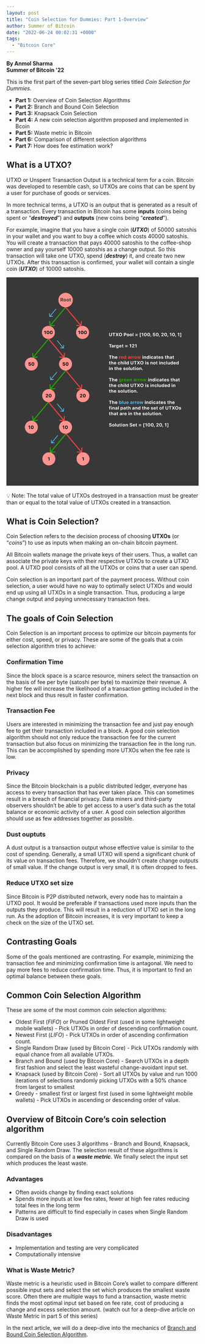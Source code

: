```yaml
---
layout: post
title: "Coin Selection for Dummies: Part 1-Overview"
author: Summer of Bitcoin
date: "2022-06-24 00:02:31 +0000"
tags:
  - "Bitcoin Core"
---
```


**By Anmol Sharma  
Summer of Bitcoin '22**

This is the first part of the seven-part blog series titled *Coin Selection for Dummies.*

* **Part 1:** Overview of Coin Selection Algorithms
* **Part 2:** Branch and Bound Coin Selection
* **Part 3:** Knapsack Coin Selection
* **Part 4:** A new coin selection algorithm proposed and implemented in Bcoin
* **Part 5:** Waste metric in Bitcoin
* **Part 6:** Comparison of different selection algorithms
* **Part 7:** How does fee estimation work?

## **What is a UTXO?**

UTXO or Unspent Transaction Output is a technical term for a coin. Bitcoin was developed to resemble cash, so UTXOs are coins that can be spent by a user for purchase of goods or services.

In more technical terms, a UTXO is an output that is generated as a result of a transaction. Every transaction in Bitcoin has some **inputs** (coins being spent or “***destroyed***”) and **outputs** (new coins being “***created***”).

For example, imagine that you have a single coin (***UTXO***) of 50000 satoshis in your wallet and you want to buy a coffee which costs 40000 satoshis. You will create a transaction that pays 40000 satoshis to the coffee-shop owner and pay yourself 10000 satoshis as a change output. So this transaction will take one UTXO, spend (***destroy***) it, and create two new UTXOs. After this transaction is confirmed, your wallet will contain a single coin (***UTXO***) of 10000 satoshis.

![img-1](../assets/images/blog_content/img-1.png)

  

💡 Note: The total value of UTXOs destroyed in a transaction must be greater than or equal to the total value of UTXOs created in a transaction.
  

## **What is Coin Selection?**

Coin Selection refers to the decision process of choosing **UTXOs** (or “*coins*”) to use as inputs when making an on-chain bitcoin payment.

All Bitcoin wallets manage the private keys of their users. Thus, a wallet can associate the private keys with their respective UTXOs to create a UTXO pool. A UTXO pool consists of all the UTXOs or coins that a user can spend.

Coin selection is an important part of the payment process. Without coin selection, a user would have no way to optimally select UTXOs and would end up using all UTXOs in a single transaction. Thus, producing a large change output and paying unnecessary transaction fees.

## **The goals of Coin Selection**

Coin Selection is an important process to optimize our bitcoin payments for either cost, speed, or privacy. These are some of the goals that a coin selection algorithm tries to achieve:

### **Confirmation Time**

Since the block space is a scarce resource, miners select the transaction on the basis of fee per byte (satoshi per byte) to maximize their revenue. A higher fee will increase the likelihood of a transaction getting included in the next block and thus result in faster confirmation.

### **Transaction Fee**

Users are interested in minimizing the transaction fee and just pay enough fee to get their transaction included in a block. A good coin selection algorithm should not only reduce the transaction fee for the current transaction but also focus on minimizing the transaction fee in the long run. This can be accomplished by spending more UTXOs when the fee rate is low.

### **Privacy**

Since the Bitcoin blockchain is a public distributed ledger, everyone has access to every transaction that has ever taken place. This can sometimes result in a breach of financial privacy. Data miners and third-party observers shouldn’t be able to get access to a user's data such as the total balance or economic activity of a user. A good coin selection algorithm should use as few addresses together as possible.

### **Dust ouptuts**

A dust output is a transaction output whose effective value is similar to the cost of spending. Generally, a small UTXO will spend a significant chunk of its value on transaction fees. Therefore, we shouldn’t create change outputs of small value. If the change output is very small, it is often dropped to fees.

### **Reduce UTXO set size**

Since Bitcoin is P2P distributed network, every node has to maintain a UTXO pool. It would be preferable if transactions used more inputs than the outputs they produce. This will result in a reduction of UTXO set in the long run. As the adoption of Bitcoin increases, it is very important to keep a check on the size of the UTXO set.

## **Contrasting Goals**

Some of the goals mentioned are contrasting. For example, minimizing the transaction fee and minimizing confirmation time is antagonal. We need to pay more fees to reduce confirmation time. Thus, it is important to find an optimal balance between these goals.

## **Common Coin Selection Algorithm**

These are some of the most common coin selection algorithms:

* Oldest First (*FIFO*) or Pruned Oldest First (used in some lightweight mobile wallets) - Pick UTXOs in order of descending confirmation count.
* Newest First (*LIFO*) - Pick UTXOs in order of ascending confirmation count.
* Single Random Draw (used by Bitcoin Core) - Pick UTXOs randomly with equal chance from all available UTXOs.
* Branch and Bound (used by Bitcoin Core) - Search UTXOs in a depth first fashion and select the least wasteful change-avoidant input set.
* Knapsack (used by Bitcoin Core) - Sort all UTXOs by value and run 1000 iterations of selections randomly picking UTXOs with a 50% chance from largest to smallest
* Greedy - smallest first or largest first (used in some lightweight mobile wallets) - Pick UTXOs in ascending or descending order of value.

## **Overview of Bitcoin Core’s coin selection algorithm**

Currently Bitcoin Core uses 3 algorithms - Branch and Bound, Knapsack, and Single Random Draw. The selection result of these algorithms is compared on the basis of a ***waste metric***. We finally select the input set which produces the least waste.

### **Advantages**

* Often avoids change by finding exact solutions
* Spends more inputs at low fee rates, fewer at high fee rates reducing total fees in the long term
* Patterns are difficult to find especially in cases when Single Random Draw is used

### **Disadvantages**

* Implementation and testing are very complicated
* Computationally intensive

### **What is Waste Metric?**

Waste metric is a heuristic used in Bitcoin Core’s wallet to compare different possible input sets and select the set which produces the smallest waste score. Often there are multiple ways to fund a transaction, waste metric finds the most optimal input set based on fee rate, cost of producing a change and excess selection amount. (watch out for a deep-dive article on Waste Metric in part 5 of this series)

In the next article, we will do a deep-dive into the mechanics of [Branch and Bound Coin Selection Algorithm](https://blog.summerofbitcoin.org/coin-selection-for-dummies-2/).